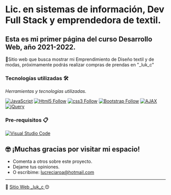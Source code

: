 # Lic. en sistemas de información, Dev Full Stack y emprendedora de textil.
## Esta es mi primer página del curso Desarrollo Web, año 2021-2022.

 📢Sitio web que busca mostrar mi Emprendimiento de Diseño textil y de modas, próximamente podrás realizar compras de prendas en "_luk_c"

### Tecnologías utilizadas 🛠️

_Herramientas y tecnologías utilizadas._

[![JavaScript](https://img.shields.io/badge/JavaScript-F7DF1E?style=for-the-badge&logo=javascript&logoColor=white&labelColor=101010)](#)
[![Html5 Follow](https://img.shields.io/badge/HTML5-E34F26?style=for-the-badge&logo=html5&logoColor=white&labelColor=101010)](#)
[![css3 Follow](https://img.shields.io/badge/CSS3-1572B6?style=for-the-badge&logo=css3&logoColor=white&labelColor=101010)](#)
[![Bootstrap Follow](https://getbootstrap.com/)](#)
[![AJAX](https://img.shields.io/badge/AJAX-F7DF1E?style=for-the-badge&logo=javascript&logoColor=white&labelColor=101010)](#)
[![jQuery](https://img.shields.io/badge/jQuery-1572B6?style=for-the-badge&logo=jquery&logoColor=white&labelColor=101010)](#)

### Pre-requisitos 📋

[![Visual Studio Code](https://code.visualstudio.com/)](#)

## 🤓 ¡Muchas gracias por visitar mi espacio!

* Comenta a otros sobre este proyecto.
* Dejame tus opiniones.
* O escribime: lucreciaroa@hotmail.com

---
📌 [Sitio Web _luk_c ](https://lroa28.github.io/GitLROA/) 😊


